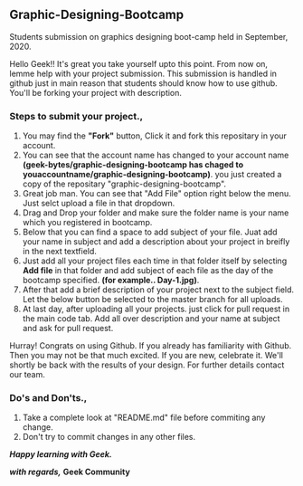## Graphic-Designing-Bootcamp
Students submission on graphics designing boot-camp held in September, 2020.

Hello Geek!!
It's great you take yourself upto this point. From now on, lemme help with your project submission.
This submission is handled in github just in main reason that students should know how to use github.
You'll be forking your project with description.

### Steps to submit your project.,

1. You may find the **"Fork"** button, Click it and fork this repositary in your account.
2. You can see that the account name has changed to your account name **(geek-bytes/graphic-designing-bootcamp has chaged to youaccountname/graphic-designing-bootcamp)**.
   you just created a copy of the repositary "graphic-designing-bootcamp".
3. Great job man. You can see that "Add File" option right below the menu. Just selct upload a file in that dropdown.
4. Drag and Drop your folder and make sure the folder name is your name which you registered in bootcamp.
5. Below that you can find a space to add subject of your file. Juat add your name in subject and add a description about your project in breifly in the next textfield.
6. Just add all your project files each time in that folder itself by selecting **Add file** in that folder and add subject of each file as the day of the bootcamp specified.
   **(for example.. Day-1.jpg)**. 
6. After that add a brief description of your project next to the subject field. Let the below button be selected to the master branch for all uploads.
7. At last day, after uploading all your projects. just click for pull request in the main code tab. Add all over description and your name at subject and ask for pull request.

Hurray! Congrats on using Github. If you already has familiarity with Github. Then you may not be that much excited. If you are new, celebrate it.
We'll shortly be back with the results of your design.
For further details contact our team.


### Do's and Don'ts.,

1. Take a complete look at "README.md" file before commiting any change.
2. Don't try to commit changes in any other files.

**_Happy learning with Geek._**

**_with regards,_**
**Geek Community**
